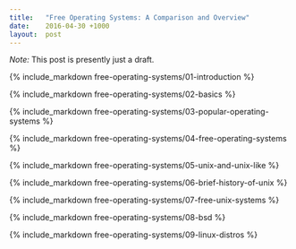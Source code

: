 ```yaml
---
title:   "Free Operating Systems: A Comparison and Overview"
date:    2016-04-30 +1000
layout:  post
---
```


*Note:* This post is presently just a draft.<br/>

{% include_markdown free-operating-systems/01-introduction %}

{% include_markdown free-operating-systems/02-basics %}

{% include_markdown free-operating-systems/03-popular-operating-systems %}

{% include_markdown free-operating-systems/04-free-operating-systems %}

{% include_markdown free-operating-systems/05-unix-and-unix-like %}

{% include_markdown free-operating-systems/06-brief-history-of-unix %}

{% include_markdown free-operating-systems/07-free-unix-systems %}

{% include_markdown free-operating-systems/08-bsd %}

{% include_markdown free-operating-systems/09-linux-distros %}
